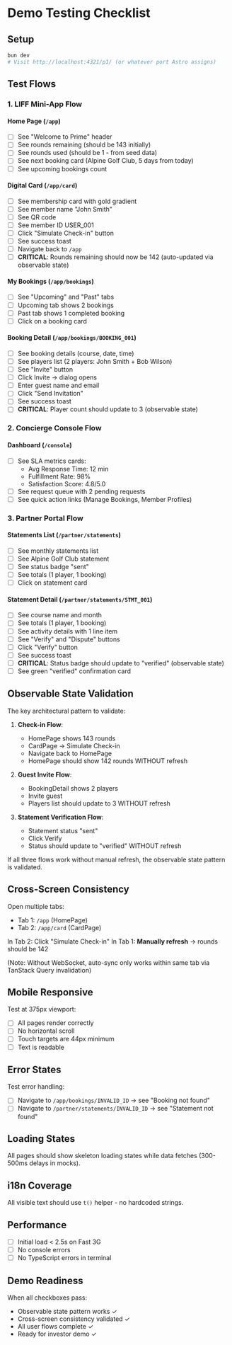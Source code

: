 # Demo Testing Checklist

## Setup

```bash
bun dev
# Visit http://localhost:4321/p1/ (or whatever port Astro assigns)
```

## Test Flows

### 1. LIFF Mini-App Flow

#### Home Page (`/app`)
- [ ] See "Welcome to Prime" header
- [ ] See rounds remaining (should be 143 initially)
- [ ] See rounds used (should be 1 - from seed data)
- [ ] See next booking card (Alpine Golf Club, 5 days from today)
- [ ] See upcoming bookings count

#### Digital Card (`/app/card`)
- [ ] See membership card with gold gradient
- [ ] See member name "John Smith"
- [ ] See QR code
- [ ] See member ID USER_001
- [ ] Click "Simulate Check-in" button
- [ ] See success toast
- [ ] Navigate back to `/app`
- [ ] **CRITICAL**: Rounds remaining should now be 142 (auto-updated via observable state)

#### My Bookings (`/app/bookings`)
- [ ] See "Upcoming" and "Past" tabs
- [ ] Upcoming tab shows 2 bookings
- [ ] Past tab shows 1 completed booking
- [ ] Click on a booking card

#### Booking Detail (`/app/bookings/BOOKING_001`)
- [ ] See booking details (course, date, time)
- [ ] See players list (2 players: John Smith + Bob Wilson)
- [ ] See "Invite" button
- [ ] Click Invite → dialog opens
- [ ] Enter guest name and email
- [ ] Click "Send Invitation"
- [ ] See success toast
- [ ] **CRITICAL**: Player count should update to 3 (observable state)

### 2. Concierge Console Flow

#### Dashboard (`/console`)
- [ ] See SLA metrics cards:
  - Avg Response Time: 12 min
  - Fulfillment Rate: 98%
  - Satisfaction Score: 4.8/5.0
- [ ] See request queue with 2 pending requests
- [ ] See quick action links (Manage Bookings, Member Profiles)

### 3. Partner Portal Flow

#### Statements List (`/partner/statements`)
- [ ] See monthly statements list
- [ ] See Alpine Golf Club statement
- [ ] See status badge "sent"
- [ ] See totals (1 player, 1 booking)
- [ ] Click on statement card

#### Statement Detail (`/partner/statements/STMT_001`)
- [ ] See course name and month
- [ ] See totals (1 player, 1 booking)
- [ ] See activity details with 1 line item
- [ ] See "Verify" and "Dispute" buttons
- [ ] Click "Verify" button
- [ ] See success toast
- [ ] **CRITICAL**: Status badge should update to "verified" (observable state)
- [ ] See green "verified" confirmation card

## Observable State Validation

The key architectural pattern to validate:

1. **Check-in Flow**:
   - HomePage shows 143 rounds
   - CardPage → Simulate Check-in
   - Navigate back to HomePage
   - HomePage should show 142 rounds WITHOUT refresh

2. **Guest Invite Flow**:
   - BookingDetail shows 2 players
   - Invite guest
   - Players list should update to 3 WITHOUT refresh

3. **Statement Verification Flow**:
   - Statement status "sent"
   - Click Verify
   - Status should update to "verified" WITHOUT refresh

If all three flows work without manual refresh, the observable state pattern is validated.

## Cross-Screen Consistency

Open multiple tabs:
- Tab 1: `/app` (HomePage)
- Tab 2: `/app/card` (CardPage)

In Tab 2: Click "Simulate Check-in"
In Tab 1: **Manually refresh** → rounds should be 142

(Note: Without WebSocket, auto-sync only works within same tab via TanStack Query invalidation)

## Mobile Responsive

Test at 375px viewport:
- [ ] All pages render correctly
- [ ] No horizontal scroll
- [ ] Touch targets are 44px minimum
- [ ] Text is readable

## Error States

Test error handling:
- [ ] Navigate to `/app/bookings/INVALID_ID` → see "Booking not found"
- [ ] Navigate to `/partner/statements/INVALID_ID` → see "Statement not found"

## Loading States

All pages should show skeleton loading states while data fetches (300-500ms delays in mocks).

## i18n Coverage

All visible text should use `t()` helper - no hardcoded strings.

## Performance

- [ ] Initial load < 2.5s on Fast 3G
- [ ] No console errors
- [ ] No TypeScript errors in terminal

## Demo Readiness

When all checkboxes pass:
- Observable state pattern works ✓
- Cross-screen consistency validated ✓
- All user flows complete ✓
- Ready for investor demo ✓
